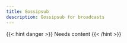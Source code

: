 ```yaml
---
title: Gossipsub
description: Gossipsub for broadcasts
---
```

{{< hint danger >}}
Needs content
{{< /hint >}}